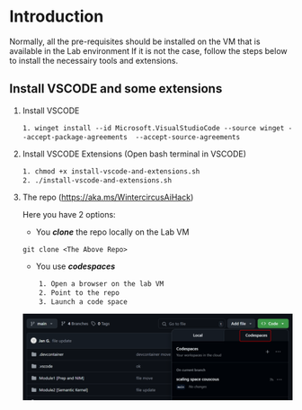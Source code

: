# Introduction

Normally, all the pre-requisites should be installed on the VM that is available in the Lab environment
If it is not the case, follow the steps below to install the necessairy tools and extensions. 

## Install VSCODE and some extensions

1. Install VSCODE
    ```
    1. winget install --id Microsoft.VisualStudioCode --source winget --accept-package-agreements  --accept-source-agreements
    ```
2. Install VSCODE Extensions (Open bash terminal in VSCODE)

    ```
    1. chmod +x install-vscode-and-extensions.sh
    2. ./install-vscode-and-extensions.sh
    ```

3. The repo (https://aka.ms/WintercircusAiHack)

    Here you have 2 options:

    * You ***clone*** the repo locally on the Lab VM
    ```
    git clone <The Above Repo> 
    ```

    * You use ***codespaces***
    ```
        1. Open a browser on the lab VM
        2. Point to the repo
        3. Launch a code space
    ```
    ![](./../images/codespaces.png)
    